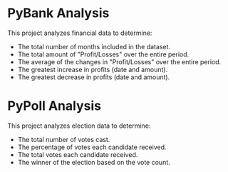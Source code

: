 # PyBank Analysis

This project analyzes financial data to determine:
- The total number of months included in the dataset.
- The total amount of "Profit/Losses" over the entire period.
- The average of the changes in "Profit/Losses" over the entire period.
- The greatest increase in profits (date and amount).
- The greatest decrease in profits (date and amount).

# PyPoll Analysis

This project analyzes election data to determine:
- The total number of votes cast.
- The percentage of votes each candidate received.
- The total votes each candidate received.
- The winner of the election based on the vote count.
